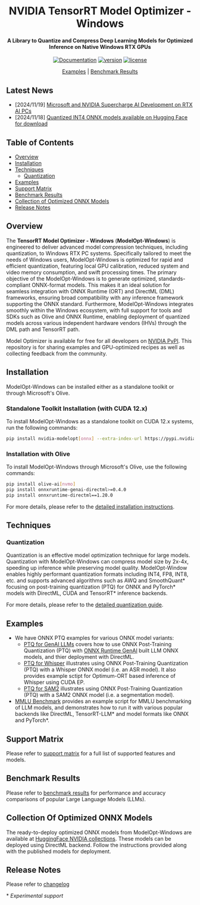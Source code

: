 <div align="center">

# NVIDIA TensorRT Model Optimizer - Windows

#### A Library to Quantize and Compress Deep Learning Models for Optimized Inference on Native Windows RTX GPUs

[![Documentation](https://img.shields.io/badge/Documentation-latest-brightgreen.svg?style=flat)](https://nvidia.github.io/TensorRT-Model-Optimizer/)
[![version](https://img.shields.io/badge/v0.19.0-orange?label=Release)](https://pypi.org/project/nvidia-modelopt/0.19.0/)
[![license](https://img.shields.io/badge/License-Apache%202.0-blue)](../../LICENSE)

[Examples](#examples) |
[Benchmark Results](#benchmark-results)

</div>

## Latest News

- [2024/11/19] [Microsoft and NVIDIA Supercharge AI Development on RTX AI PCs](https://blogs.nvidia.com/blog/ai-decoded-microsoft-ignite-rtx/)
- [2024/11/18] [Quantized INT4 ONNX models available on Hugging Face for download](https://huggingface.co/collections/nvidia/optimized-onnx-models-for-nvidia-rtx-gpus-67373fe7c006ebc1df310613)

## Table of Contents

- [Overview](#overview)
- [Installation](#installation)
- [Techniques](#techniques)
  - [Quantization](#quantization)
- [Examples](#examples)
- [Support Matrix](#support-matrix)
- [Benchmark Results](#benchmark-results)
- [Collection of Optimized ONNX Models](#collection-of-optimized-onnx-models)
- [Release Notes](#release-notes)

## Overview

The **TensorRT Model Optimizer - Windows** (**ModelOpt-Windows**) is engineered to deliver advanced model compression techniques, including quantization, to Windows RTX PC systems. Specifically tailored to meet the needs of Windows users, ModelOpt-Windows is optimized for rapid and efficient quantization, featuring local GPU calibration, reduced system and video memory consumption, and swift processing times.
The primary objective of the ModelOpt-Windows is to generate optimized, standards-compliant ONNX-format models. This makes it an ideal solution for seamless integration with ONNX Runtime (ORT) and DirectML (DML) frameworks, ensuring broad compatibility with any inference framework supporting the ONNX standard. Furthermore, ModelOpt-Windows integrates smoothly within the Windows ecosystem, with full support for tools and SDKs such as Olive and ONNX Runtime, enabling deployment of quantized models across various independent hardware vendors (IHVs) through the DML path and TensorRT path.

Model Optimizer is available for free for all developers on [NVIDIA PyPI](https://pypi.org/project/nvidia-modelopt/). This repository is for sharing examples and GPU-optimized recipes as well as collecting feedback from the community.

## Installation

ModelOpt-Windows can be installed either as a standalone toolkit or through Microsoft's Olive.

### Standalone Toolkit Installation (with CUDA 12.x)

To install ModelOpt-Windows as a standalone toolkit on CUDA 12.x systems, run the following commands:

```bash
pip install nvidia-modelopt[onnx] --extra-index-url https://pypi.nvidia.com
```

### Installation with Olive

To install ModelOpt-Windows through Microsoft's Olive, use the following commands:

```bash
pip install olive-ai[nvmo]
pip install onnxruntime-genai-directml>=0.4.0
pip install onnxruntime-directml==1.20.0
```

For more details, please refer to the [detailed installation instructions](https://nvidia.github.io/TensorRT-Model-Optimizer/getting_started/2_installation.html).

## Techniques

### Quantization

Quantization is an effective model optimization technique for large models. Quantization with ModelOpt-Windows can compress model size by 2x-4x, speeding up inference while preserving model quality. ModelOpt-Window enables highly performant quantization formats including INT4, FP8, INT8, etc. and supports advanced algorithms such as AWQ and SmoothQuant\* focusing on post-training quantization (PTQ) for ONNX and PyTorch\* models with DirectML, CUDA and TensorRT\* inference backends.

For more details, please refer to the [detailed quantization guide](https://nvidia.github.io/TensorRT-Model-Optimizer/guides/windows_guides/_ONNX_PTQ_guide.html).

## Examples

- We have ONNX PTQ examples for various ONNX model variants:
  - [PTQ for GenAI LLMs](./onnx_ptq/genai_llm/README.md) covers how to use ONNX Post-Training Quantization (PTQ) with [ONNX Runtime GenAI](https://onnxruntime.ai/docs/genai) built LLM ONNX models, and thier deployment with DirectML.
  - [PTQ for Whisper](./onnx_ptq/whisper/README.md) illustrates using ONNX Post-Training Quantization (PTQ) with a Whisper ONNX model (i.e. an ASR model). It also provides example sctipt for Optimum-ORT based inference of Whisper using CUDA EP.
  - [PTQ for SAM2](./onnx_ptq/sam2/README.md) illustrates using ONNX Post-Training Quantization (PTQ) with a SAM2 ONNX model (i.e. a segmentation model).
- [MMLU Benchmark](./accuracy_benchmark/README.md) provides an example script for MMLU benchmarking of LLM models, and demonstrates how to run it with various popular backends like DirectML, TensorRT-LLM\* and model formats like ONNX and PyTorch\*.

## Support Matrix

Please refer to [support matrix](https://nvidia.github.io/TensorRT-Model-Optimizer/guides/0_support_matrix.html) for a full list of supported features and models.

## Benchmark Results

Please refer to [benchmark results](./Benchmark.md) for performance and accuracy comparisons of popular Large Language Models (LLMs).

## Collection Of Optimized ONNX Models

The ready-to-deploy optimized ONNX models from ModelOpt-Windows are available at [HuggingFace NVIDIA collections](https://huggingface.co/collections/nvidia/optimized-onnx-models-for-nvidia-rtx-gpus-67373fe7c006ebc1df310613). These models can be deployed using DirectML backend. Follow the instructions provided along with the published models for deployment.

## Release Notes

Please refer to [changelog](https://nvidia.github.io/TensorRT-Model-Optimizer/reference/0_changelog.html)

\* *Experimental support*

